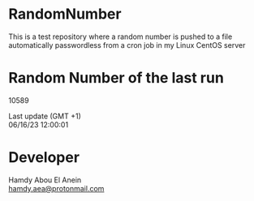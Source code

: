 # RandomNumber    
This is a test repository where a random number is pushed to a file automatically passwordless from a cron job in my Linux CentOS server    
# Random Number of the last run   
10589
      
Last update (GMT +1)    
06/16/23 12:00:01
# Developer    
Hamdy Abou El Anein   
hamdy.aea@protonmail.com
